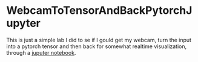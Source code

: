 # WebcamToTensorAndBackPytorchJupyter
This is just a simple lab I did to se if I gould get my webcam, turn the input into a pytorch tensor and then back for somewhat realtime visualization, through a <a href="WebcamToTensorAndBackPytorchJupyter.ipynb">juputer notebook</a>.
